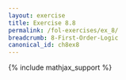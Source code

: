 ```yaml
---
layout: exercise
title: Exercise 8.8
permalink: /fol-exercises/ex_8/
breadcrumb: 8-First-Order-Logic
canonical_id: ch8ex8
---
```


{% include mathjax_support %}

